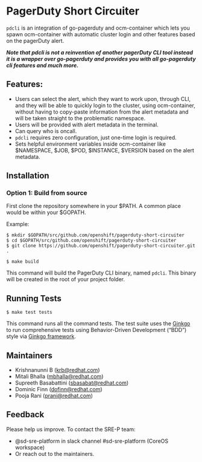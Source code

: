 # PagerDuty Short Circuiter
`pdcli` is an integration of go-pagerduty and ocm-container which lets you spawn ocm-container with automatic cluster login and other features based on the pagerDuty alert.

***Note that pdcli is not a reinvention of another pagerDuty CLI tool instead it is a wrapper over go-pagerduty and provides you with all go-pagerduty cli features and much more.***

## Features:

- Users can select the alert, which they want to work upon, through CLI, and they will be able to quickly login to the cluster, using ocm-container, without having to copy-paste information from the alert metadata and will be taken straight to the problematic namespace.
- Users will be provided with alert metadata in the terminal.
- Can query who is oncall.
- `pdcli` requires zero configuration, just one-time login is required.
- Sets helpful environment variables inside ocm-container like $NAMESPACE, $JOB, $POD, $INSTANCE, $VERSION based on the alert metadata.

## Installation

### Option 1: Build from source
First clone the repository somewhere in your $PATH. A common place would be within your $GOPATH.

Example:

```
$ mkdir $GOPATH/src/github.com/openshift/pagerduty-short-circuiter
$ cd $GOPATH/src/github.com/openshift/pagerduty-short-circuiter
$ git clone https://github.com/openshift/pagerduty-short-circuiter.git .
```
```
$ make build
```
This command will build the PagerDuty CLI binary, named `pdcli`. This binary will be created in the root of your project folder.

## Running Tests
```
$ make test tests
```
This command runs all the command tests. The test suite uses the [Ginkgo](https://onsi.github.io/ginkgo/) to run comprehensive tests using Behavior-Driven Development (“BDD”) style via [Ginkgo framework](https://onsi.github.io/ginkgo/).

## Maintainers
- Krishnanunni B (krb@redhat.com)
- Mitali Bhalla (mbhalla@redhat.com)
- Supreeth Basabattini (sbasabat@redhat.com)
- Dominic Finn (dofinn@redhat.com)
- Pooja Rani (prani@redhat.com)

## Feedback
Please help us improve. To contact the SRE-P team:

- @sd-sre-platform in slack channel #sd-sre-platform (CoreOS workspace)
- Or reach out to the maintainers.